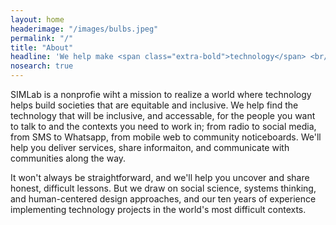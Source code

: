 ```yaml
---
layout: home
headerimage: "/images/bulbs.jpeg"
permalink: "/"
title: "About"
headline: 'We help make <span class="extra-bold">technology</span> <br/>work for <span class="extra-bold">everyone<span>'
nosearch: true
---
```

SIMLab is a nonprofie wiht a mission to realize a world where technology helps build societies that are equitable and inclusive. We help find the technology that will be inclusive, and accessable, for the people you want to talk to and the contexts you need to work in; from radio to social media, from SMS to Whatsapp, from mobile web to community noticeboards. We'll help you deliver services, share informaiton, and communicate with communities along the way.

It won't always be straightforward, and we'll help you uncover and share honest, difficult lessons. But we draw on social science, systems thinking, and human-centered design approaches, and our ten years of experience implementing technology projects in the world's most difficult contexts.
